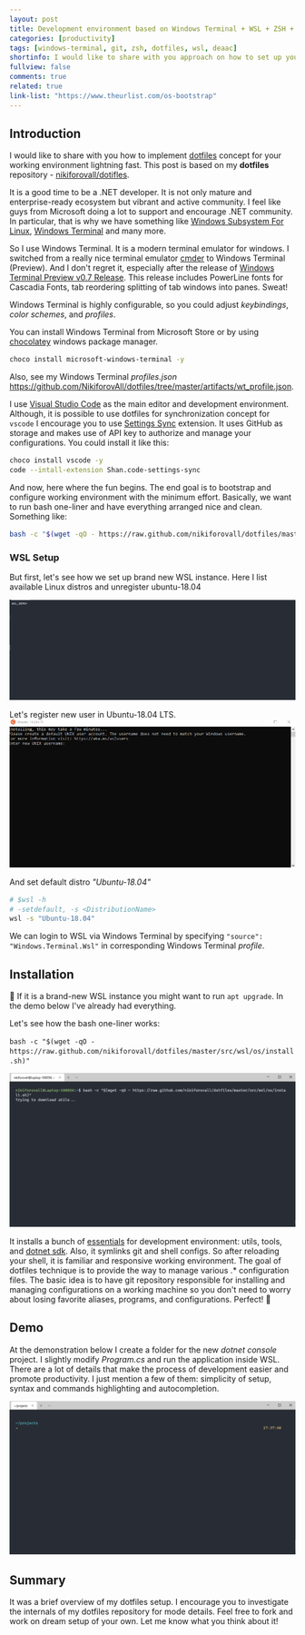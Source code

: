 ```yaml
---
layout: post
title: Development environment based on Windows Terminal + WSL + ZSH + dotfiles
categories: [productivity]
tags: [windows-terminal, git, zsh, dotfiles, wsl, deaac]
shortinfo: I would like to share with you approach on how to set up your working environment lightning fast. This post is based on my <b>dotfiles</b> repository - <a href="https://github.com/NikiforovAll/dotfiles" target="_blank">nikiforovall/dotifles</a>
fullview: false
comments: true
related: true
link-list: "https://www.theurlist.com/os-bootstrap"
---
```


## Introduction

I would like to share with you how to implement [dotfiles]([https://link](https://dotfiles.github.io/)) concept for your working environment lightning fast. This post is based on my **dotfiles** repository - [nikiforovall/dotifles](https://github.com/NikiforovAll/dotfiles).

It is a good time to be a .NET developer. It is not only mature and enterprise-ready ecosystem but vibrant and active community. I feel like guys from Microsoft doing a lot to support and encourage .NET community. In particular, that is why we have something like [Windows Subsystem For Linux](https://docs.microsoft.com/en-us/windows/wsl/about), [Windows Terminal](https://github.com/Microsoft/Terminal) and many more.

So I use Windows Terminal. It is a modern terminal emulator for windows. I switched from a really nice terminal emulator [cmder](https://cmder.net/) to Windows Terminal (Preview). And I don't regret it, especially after the release of [Windows Terminal Preview v0.7 Release](https://devblogs.microsoft.com/commandline/windows-terminal-preview-v0-7-release/). This release includes PowerLine fonts for Cascadia Fonts, tab reordering splitting of tab windows into panes. Sweat!

Windows Terminal is highly configurable, so you could adjust *keybindings*, *color schemes*, and *profiles*.

You can install Windows Terminal from Microsoft Store or by using [chocolatey](https://chocolatey.org/) windows package manager.

```bash
choco install microsoft-windows-terminal -y
```

Also, see my Windows Terminal *profiles.json* <https://github.com/NikiforovAll/dotfiles/tree/master/artifacts/wt_profile.json>.

I use [Visual Studio Code](https://code.visualstudio.com/) as the main editor and development environment. Although, it is possible to use dotfiles for synchronization concept for `vscode` I encourage you to use [Settings Sync](https://marketplace.visualstudio.com/items?itemName=Shan.code-settings-sync) extension. It uses GitHub as storage and makes use of API key to authorize and manage your configurations. You could install it like this:

```bash
choco install vscode -y
code --intall-extension Shan.code-settings-sync
```

And now, here where the fun begins. The end goal is to bootstrap and configure working environment with the minimum effort. Basically, we want to run bash one-liner and have everything arranged nice and clean. Something like:

```bash
bash -c "$(wget -qO - https://raw.github.com/nikiforovall/dotfiles/master/src/wsl/os/install.sh)"
```

### WSL Setup

But first, let's see how we set up brand new WSL instance. Here I list available Linux distros and unregister ubuntu-18.04

![setup-1](/assets/nikiforovall-setup/test1.gif)

Let's register new user in Ubuntu-18.04 LTS.
![setup-2](/assets/nikiforovall-setup/test2.gif)

And set default distro *"Ubuntu-18.04"*

```bash
# $wsl -h
# -setdefault, -s <DistributionName>
wsl -s "Ubuntu-18.04"
```

We can login to WSL via Windows Terminal by specifying `"source": "Windows.Terminal.Wsl"` in corresponding Windows Terminal *profile*.

## Installation

🔧 If it is a brand-new WSL instance you might want to run `apt upgrade`. In the demo below I've already had everything.

Let's see how the bash one-liner works:

`bash -c "$(wget -qO - https://raw.github.com/nikiforovall/dotfiles/master/src/wsl/os/install.sh)"`

![setup-3](/assets/nikiforovall-setup/test3.gif)

It installs a bunch of [essentials](https://github.com/NikiforovAll/dotfiles/blob/master/src/wsl/os/app_install.sh) for development environment: utils, tools, and [dotnet sdk](https://dotnet.microsoft.com/download). Also, it symlinks git and shell configs. So after reloading your shell, it is familiar and responsive working environment. The goal of dotfiles technique is to provide the way to manage various .* configuration files. The basic idea is to have git repository responsible for installing and managing configurations on a working machine so you don't need to worry about losing favorite aliases, programs, and configurations. Perfect! 🚀

## Demo

At the demonstration below I create a folder for the new *dotnet console* project. I slightly modify *Program.cs* and run the application inside WSL. There are a lot of details that make the process of development easier and promote productivity. I just mention a few of them: simplicity of setup, syntax and commands highlighting and autocompletion.

![setup-4](/assets/nikiforovall-setup/test4.gif)

## Summary

It was a brief overview of my dotfiles setup. I encourage you to investigate the internals of my dotfiles repository for mode details. Feel free to fork and work on dream setup of your own. Let me know what you think about it!
